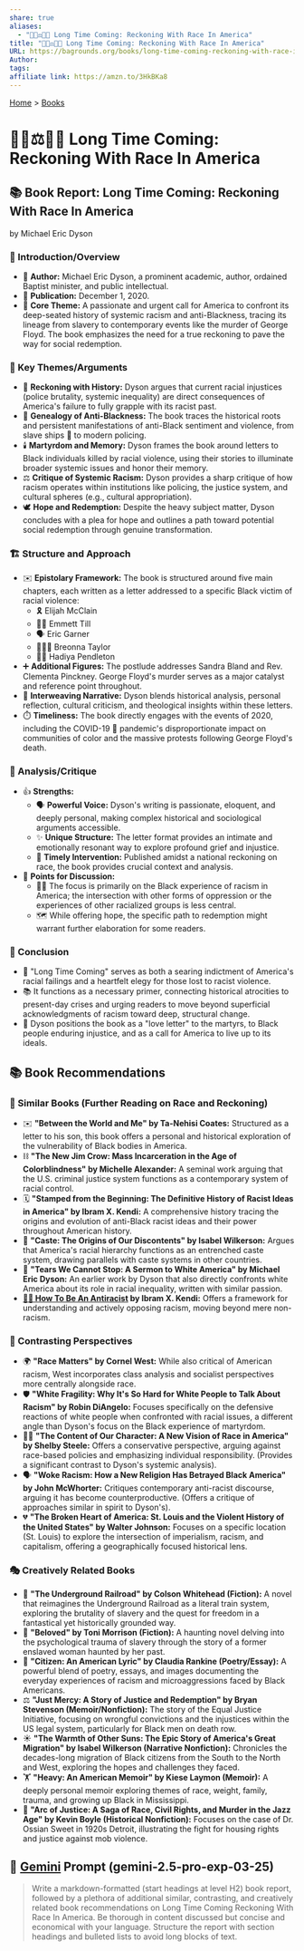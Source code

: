 ```yaml
---
share: true
aliases:
  - "🧑🏿⚖️🧑🏻 Long Time Coming: Reckoning With Race In America"
title: "🧑🏿⚖️🧑🏻 Long Time Coming: Reckoning With Race In America"
URL: https://bagrounds.org/books/long-time-coming-reckoning-with-race-in-america
Author: 
tags: 
affiliate link: https://amzn.to/3HkBKa8
---
```

[Home](../index.md) > [Books](./index.md)  
# 🧑🏿⚖️🧑🏻 Long Time Coming: Reckoning With Race In America  
## 📚 Book Report: Long Time Coming: Reckoning With Race In America  
by Michael Eric Dyson  
  
### 📢 Introduction/Overview  
  
* 👤 **Author:** Michael Eric Dyson, a prominent academic, author, ordained Baptist minister, and public intellectual.  
* 📅 **Publication:** December 1, 2020.  
* 🎯 **Core Theme:** A passionate and urgent call for America to confront its deep-seated history of systemic racism and anti-Blackness, tracing its lineage from slavery to contemporary events like the murder of George Floyd. The book emphasizes the need for a true reckoning to pave the way for social redemption.  
  
### 🔑 Key Themes/Arguments  
  
* 📜 **Reckoning with History:** Dyson argues that current racial injustices (police brutality, systemic inequality) are direct consequences of America's failure to fully grapple with its racist past.  
* 🧬 **Genealogy of Anti-Blackness:** The book traces the historical roots and persistent manifestations of anti-Black sentiment and violence, from slave ships 🚢 to modern policing.  
* 🕯️ **Martyrdom and Memory:** Dyson frames the book around letters to Black individuals killed by racial violence, using their stories to illuminate broader systemic issues and honor their memory.  
* ⚖️ **Critique of Systemic Racism:** Dyson provides a sharp critique of how racism operates within institutions like policing, the justice system, and cultural spheres (e.g., cultural appropriation).  
* 🕊️ **Hope and Redemption:** Despite the heavy subject matter, Dyson concludes with a plea for hope and outlines a path toward potential social redemption through genuine transformation.  
  
### 🏗️ Structure and Approach  
  
* ✉️ **Epistolary Framework:** The book is structured around five main chapters, each written as a letter addressed to a specific Black victim of racial violence:  
    * 🎗️ Elijah McClain  
    * 👦🏾 Emmett Till  
    * 🗣️ Eric Garner  
    * 👩🏾‍⚕️ Breonna Taylor  
    * 👧🏾 Hadiya Pendleton  
* ➕ **Additional Figures:** The postlude addresses Sandra Bland and Rev. Clementa Pinckney. George Floyd's murder serves as a major catalyst and reference point throughout.  
* 🧵 **Interweaving Narrative:** Dyson blends historical analysis, personal reflection, cultural criticism, and theological insights within these letters.  
* ⏱️ **Timeliness:** The book directly engages with the events of 2020, including the COVID-19 🦠 pandemic's disproportionate impact on communities of color and the massive protests following George Floyd's death.  
  
### 🔎 Analysis/Critique  
  
* 👍 **Strengths:**  
    * 🗣️ **Powerful Voice:** Dyson's writing is passionate, eloquent, and deeply personal, making complex historical and sociological arguments accessible.  
    * ✨ **Unique Structure:** The letter format provides an intimate and emotionally resonant way to explore profound grief and injustice.  
    * 📰 **Timely Intervention:** Published amidst a national reckoning on race, the book provides crucial context and analysis.  
* 🤔 **Points for Discussion:**  
    * ✊🏾 The focus is primarily on the Black experience of racism in America; the intersection with other forms of oppression or the experiences of other racialized groups is less central.  
    * 🗺️ While offering hope, the specific path to redemption might warrant further elaboration for some readers.  
  
### 🏁 Conclusion  
  
* 📌 "Long Time Coming" serves as both a searing indictment of America's racial failings and a heartfelt elegy for those lost to racist violence.  
* 📚 It functions as a necessary primer, connecting historical atrocities to present-day crises and urging readers to move beyond superficial acknowledgments of racism toward deep, structural change.  
* 💌 Dyson positions the book as a "love letter" to the martyrs, to Black people enduring injustice, and as a call for America to live up to its ideals.  
  
## 📚 Book Recommendations  
  
### 📖 Similar Books (Further Reading on Race and Reckoning)  
  
* ✉️ **"Between the World and Me" by Ta-Nehisi Coates:** Structured as a letter to his son, this book offers a personal and historical exploration of the vulnerability of Black bodies in America.  
* ⛓️ **"The New Jim Crow: Mass Incarceration in the Age of Colorblindness" by Michelle Alexander:** A seminal work arguing that the U.S. criminal justice system functions as a contemporary system of racial control.  
* 🗓️ **"Stamped from the Beginning: The Definitive History of Racist Ideas in America" by Ibram X. Kendi:** A comprehensive history tracing the origins and evolution of anti-Black racist ideas and their power throughout American history.  
* 🏰 **"Caste: The Origins of Our Discontents" by Isabel Wilkerson:** Argues that America's racial hierarchy functions as an entrenched caste system, drawing parallels with caste systems in other countries.  
* 🎤 **"Tears We Cannot Stop: A Sermon to White America" by Michael Eric Dyson:** An earlier work by Dyson that also directly confronts white America about its role in racial inequality, written with similar passion.  
* **[✊🏿 How To Be An Antiracist](./how-to-be-an-antiracist.md) by Ibram X. Kendi:** Offers a framework for understanding and actively opposing racism, moving beyond mere non-racism.  
  
### 🔄 Contrasting Perspectives  
  
* 🌍 **"Race Matters" by Cornel West:** While also critical of American racism, West incorporates class analysis and socialist perspectives more centrally alongside race.  
* 🛡️ **"White Fragility: Why It's So Hard for White People to Talk About Racism" by Robin DiAngelo:** Focuses specifically on the defensive reactions of white people when confronted with racial issues, a different angle than Dyson's focus on the Black experience of martyrdom.  
* 🧑‍💼 **"The Content of Our Character: A New Vision of Race in America" by Shelby Steele:** Offers a conservative perspective, arguing against race-based policies and emphasizing individual responsibility. (Provides a significant contrast to Dyson's systemic analysis).  
* 🗣️ **"Woke Racism: How a New Religion Has Betrayed Black America" by John McWhorter:** Critiques contemporary anti-racist discourse, arguing it has become counterproductive. (Offers a critique of approaches similar in spirit to Dyson's).  
* 💔 **"The Broken Heart of America: St. Louis and the Violent History of the United States" by Walter Johnson:** Focuses on a specific location (St. Louis) to explore the intersection of imperialism, racism, and capitalism, offering a geographically focused historical lens.  
  
### 🎭 Creatively Related Books  
  
* 🚂 **"The Underground Railroad" by Colson Whitehead (Fiction):** A novel that reimagines the Underground Railroad as a literal train system, exploring the brutality of slavery and the quest for freedom in a fantastical yet historically grounded way.  
* 👻 **"Beloved" by Toni Morrison (Fiction):** A haunting novel delving into the psychological trauma of slavery through the story of a former enslaved woman haunted by her past.  
* 🎤 **"Citizen: An American Lyric" by Claudia Rankine (Poetry/Essay):** A powerful blend of poetry, essays, and images documenting the everyday experiences of racism and microaggressions faced by Black Americans.  
* ⚖️ **"Just Mercy: A Story of Justice and Redemption" by Bryan Stevenson (Memoir/Nonfiction):** The story of the Equal Justice Initiative, focusing on wrongful convictions and the injustices within the US legal system, particularly for Black men on death row.  
* ☀️ **"The Warmth of Other Suns: The Epic Story of America's Great Migration" by Isabel Wilkerson (Narrative Nonfiction):** Chronicles the decades-long migration of Black citizens from the South to the North and West, exploring the hopes and challenges they faced.  
* 🏋️ **"Heavy: An American Memoir" by Kiese Laymon (Memoir):** A deeply personal memoir exploring themes of race, weight, family, trauma, and growing up Black in Mississippi.  
* 🌃 **"Arc of Justice: A Saga of Race, Civil Rights, and Murder in the Jazz Age" by Kevin Boyle (Historical Nonfiction):** Focuses on the case of Dr. Ossian Sweet in 1920s Detroit, illustrating the fight for housing rights and justice against mob violence.  
  
## 💬 [Gemini](../software/gemini.md) Prompt (gemini-2.5-pro-exp-03-25)  
> Write a markdown-formatted (start headings at level H2) book report, followed by a plethora of additional similar, contrasting, and creatively related book recommendations on Long Time Coming Reckoning With Race In America. Be thorough in content discussed but concise and economical with your language. Structure the report with section headings and bulleted lists to avoid long blocks of text.
